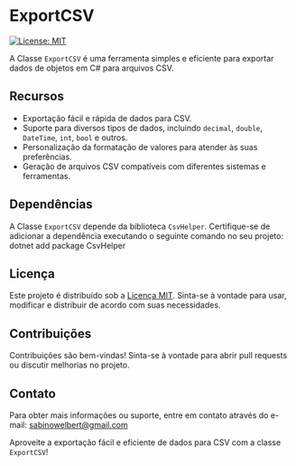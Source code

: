 <h1>ExportCSV</h1>

<p><a href="https://opensource.org/licenses/MIT" target="_new"><img src="https://img.shields.io/badge/License-MIT-yellow.svg" alt="License: MIT"></a></p>

<p>A Classe <code>ExportCSV</code> é uma ferramenta simples e eficiente para exportar dados de objetos em C# para arquivos CSV.</p>

<h2>Recursos</h2>

<ul><li>Exportação fácil e rápida de dados para CSV.</li><li>Suporte para diversos tipos de dados, incluindo <code>decimal</code>, <code>double</code>, <code>DateTime</code>, <code>int</code>, <code>bool</code> e outros.</li><li>Personalização da formatação de valores para atender às suas preferências.</li><li>Geração de arquivos CSV compatíveis com diferentes sistemas e ferramentas.</li></ul>

<h2>Dependências</h2>

<p>A Classe <code>ExportCSV</code> depende da biblioteca <code>CsvHelper</code>. Certifique-se de adicionar a dependência executando o seguinte comando no seu projeto: dotnet add package CsvHelper</p>


<h2>Licença</h2>

<p>Este projeto é distribuído sob a <a href="LICENSE" target="">Licença MIT</a>. Sinta-se à vontade para usar, modificar e distribuir de acordo com suas necessidades.</p>

<h2>Contribuições</h2>

<p>Contribuições são bem-vindas! Sinta-se à vontade para abrir pull requests ou discutir melhorias no projeto.</p>

<h2>Contato</h2>

<p>Para obter mais informações ou suporte, entre em contato através do e-mail: <a href="mailto:sabinowelbert@gmail.com" target="_new">sabinowelbert@gmail.com</a></p>

<p>Aproveite a exportação fácil e eficiente de dados para CSV com a classe <code>ExportCSV</code>!</p>

